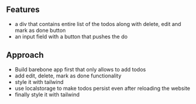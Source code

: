 ## Features
- a div that contains entire list of the todos along with delete, edit and mark as done button
- an input field with a button that pushes the do


## Approach 
- Build barebone app first that only allows to add todos
- add edit, delete, mark as done functionality
- style it with tailwind
- use localstorage to make todos persist even after reloading the website
- finally style it with tailwind